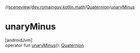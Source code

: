 //[sceneview](../../../index.md)/[dev.romainguy.kotlin.math](../index.md)/[Quaternion](index.md)/[unaryMinus](unary-minus.md)

# unaryMinus

[androidJvm]\
operator fun [unaryMinus](unary-minus.md)(): [Quaternion](index.md)
